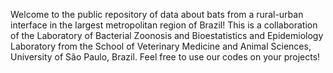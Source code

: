 Welcome to the public repository of data about bats from a rural-urban interface in the largest metropolitan region of Brazil!
This is a collaboration of the Laboratory of Bacterial Zoonosis and Bioestatistics and Epidemiology Laboratory from the School
of Veterinary Medicine and Animal Sciences, University of São Paulo, Brazil.
Feel free to use our codes on your projects!
